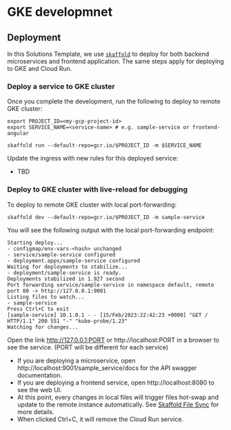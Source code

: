 # GKE developmnet

## Deployment

In this Solutions Template, we use [`skaffold`](https://skaffold.dev/) to deploy for both backend microservices and frontend application. The same steps apply for deploying to GKE and Cloud Run.

### Deploy a service to GKE cluster

Once you complete the development, run the following to deploy to remote GKE cluster:
```
export PROJECT_ID=<my-gcp-project-id>
export SERVICE_NAME=<service-name> # e.g. sample-service or frontend-angular

skaffold run --default-repo=gcr.io/$PROJECT_ID -m $SERVICE_NAME
```

Update the ingress with new rules for this deployed service:
- TBD

### Deploy to GKE cluster with live-reload for debugging

To deploy to remote GKE cluster with local port-forwarding:
```
skaffold dev --default-repo=gcr.io/$PROJECT_ID -m sample-service
```

You will see the following output with the local port-forwarding endpoint:
```
Starting deploy...
- configmap/env-vars-<hash> unchanged
- service/sample-service configured
- deployment.apps/sample-service configured
Waiting for deployments to stabilize...
- deployment/sample-service is ready.
Deployments stabilized in 1.927 second
Port forwarding service/sample-service in namespace default, remote port 80 -> http://127.0.0.1:9001
Listing files to watch...
- sample-service
Press Ctrl+C to exit
[sample-service] 10.1.0.1 - - [15/Feb/2023:22:42:23 +0000] "GET / HTTP/1.1" 200 551 "-" "kube-probe/1.23"
Watching for changes...
```

Open the link http://127.0.0.1:PORT or http://localhost:PORT in a browser to see the service. (PORT will be different for each service)
- If you are deploying a microservice, open http://localhost:9001/sample_service/docs for the API swagger documentation.
- If you are deploying a frontend service, open http://localhost:8080 to see the web UI.
- At this point, every changes in local files will trigger files hot-swap and update to the remote instance automatically. See [Skaffold File Sync](https://skaffold.dev/docs/pipeline-stages/filesync/) for more details.
- When clicked Ctrl+C, it will remove the Cloud Run service.
